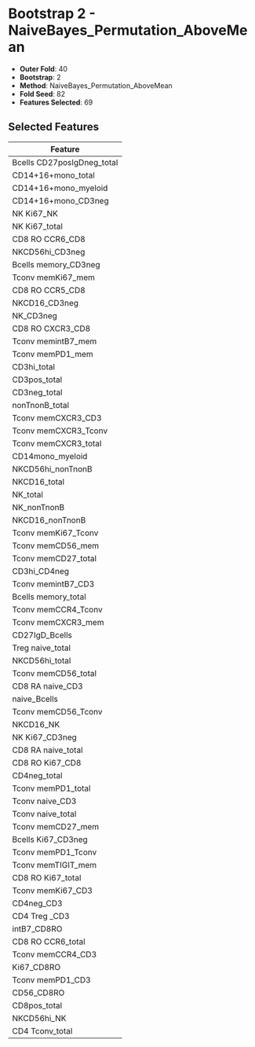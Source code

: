 # Bootstrap 2 - NaiveBayes_Permutation_AboveMean

- **Outer Fold**: 40
- **Bootstrap**: 2
- **Method**: NaiveBayes_Permutation_AboveMean
- **Fold Seed**: 82
- **Features Selected**: 69

## Selected Features

| Feature |
|---------|
| Bcells CD27posIgDneg_total |
| CD14+16+mono_total |
| CD14+16+mono_myeloid |
| CD14+16+mono_CD3neg |
| NK Ki67_NK |
| NK Ki67_total |
| CD8 RO CCR6_CD8 |
| NKCD56hi_CD3neg |
| Bcells memory_CD3neg |
| Tconv memKi67_mem |
| CD8 RO CCR5_CD8 |
| NKCD16_CD3neg |
| NK_CD3neg |
| CD8 RO CXCR3_CD8 |
| Tconv memintB7_mem |
| Tconv memPD1_mem |
| CD3hi_total |
| CD3pos_total |
| CD3neg_total |
| nonTnonB_total |
| Tconv memCXCR3_CD3 |
| Tconv memCXCR3_Tconv |
| Tconv memCXCR3_total |
| CD14mono_myeloid |
| NKCD56hi_nonTnonB |
| NKCD16_total |
| NK_total |
| NK_nonTnonB |
| NKCD16_nonTnonB |
| Tconv memKi67_Tconv |
| Tconv memCD56_mem |
| Tconv memCD27_total |
| CD3hi_CD4neg |
| Tconv memintB7_CD3 |
| Bcells memory_total |
| Tconv memCCR4_Tconv |
| Tconv memCXCR3_mem |
| CD27IgD_Bcells |
| Treg naive_total |
| NKCD56hi_total |
| Tconv memCD56_total |
| CD8 RA naive_CD3 |
| naive_Bcells |
| Tconv memCD56_Tconv |
| NKCD16_NK |
| NK Ki67_CD3neg |
| CD8 RA naive_total |
| CD8 RO Ki67_CD8 |
| CD4neg_total |
| Tconv memPD1_total |
| Tconv naive_CD3 |
| Tconv naive_total |
| Tconv memCD27_mem |
| Bcells Ki67_CD3neg |
| Tconv memPD1_Tconv |
| Tconv memTIGIT_mem |
| CD8 RO Ki67_total |
| Tconv memKi67_CD3 |
| CD4neg_CD3 |
| CD4 Treg _CD3 |
| intB7_CD8RO |
| CD8 RO CCR6_total |
| Tconv memCCR4_CD3 |
| Ki67_CD8RO |
| Tconv memPD1_CD3 |
| CD56_CD8RO |
| CD8pos_total |
| NKCD56hi_NK |
| CD4 Tconv_total |
